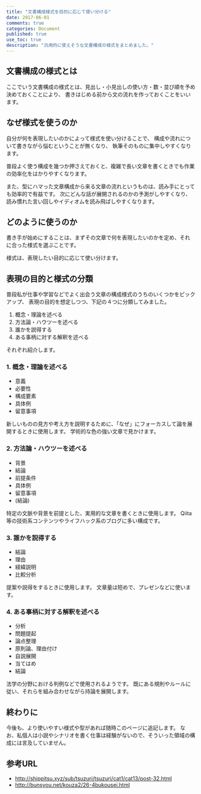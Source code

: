 ```yaml
---
title: "文書構成様式を目的に応じて使い分ける"
date: 2017-06-01
comments: true
categories: Document
published: true
use_toc: true
description: "汎用的に使えそうな文書構成の様式をまとめました。"
---
```


## 文書構成の様式とは

ここでいう文書構成の様式とは、見出し・小見出しの使い方・数・並び順を予め決めておくことにより、
書きはじめる前から文の流れを作っておくことをいいます。

## なぜ様式を使うのか

自分が何を表現したいのかによって様式を使い分けることで、
構成や流れについて書きながら悩むということが無くなり、
執筆そのものに集中しやすくなります。

普段よく使う構成を幾つか押さえておくと、複雑で長い文章を書くときでも作業の効率化をはかりやすくなります。

また、型にハマった文章構成から来る文章の流れというものは、読み手にとっても効率的で有益です。
次にどんな話が展開されるのかの予測がしやすくなり、読み慣れた言い回しやイディオムを読み飛ばしやすくなります。

## どのように使うのか

書き手が始めにすることは、まずその文章で何を表現したいのかを定め、それに合った様式を選ぶことです。

様式は、表現したい目的に応じて使い分けます。

## 表現の目的と様式の分類

普段私が仕事や学習などでよく出会う文章の構成様式のうちのいくつかをピックアップ、
表現の目的を想定しつつ、下記の４つに分類してみました。

1. 概念・理論を述べる
2. 方法論・ハウツーを述べる
3. 誰かを説得する
4. ある事柄に対する解釈を述べる

それぞれ紹介します。

### 1. 概念・理論を述べる

* 意義
* 必要性
* 構成要素
* 具体例
* 留意事項

新しいものの見方や考え方を説明するために、「なぜ」にフォーカスして論を展開するときに使用します。
学術的な色の強い文章で見かけます。

### 2. 方法論・ハウツーを述べる

* 背景
* 結論
* 前提条件
* 具体例
* 留意事項
* (結論)

特定の文脈や背景を前提とした、実用的な文章を書くときに使用します。
Qiita等の技術系コンテンツやライフハック系のブログに多い構成です。

### 3. 誰かを説得する

* 結論
* 理由
* 経緯説明
* 比較分析

提案や説得をするときに使用します。
文章量は短めで、プレゼンなどに使います。

### 4. ある事柄に対する解釈を述べる

* 分析
* 問題提起
* 論点整理
* 原則論、理由付け
* 自説展開
* 当てはめ
* 結論

法学の分野における判例などで使用されるようです。
既にある規則やルールに従い、それらを組み合わせながら持論を展開します。

## 終わりに

今後も、より使いやすい様式や型があれば随時このページに追記します。
なお、私個人は小説やシナリオを書く仕事は経験がないので、そういった領域の構成には言及していません。

## 参考URL

* <http://shippitsu.xyz/sub/tsuzuri/tsuzuri/cat1/cat13/post-32.html>
* <http://bunsyou.net/kouza2/26-4bukousei.html>
